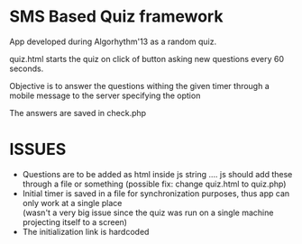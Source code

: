 SMS Based Quiz framework
========================
App developed during Algorhythm'13 as a random quiz.

quiz.html starts the quiz on click of button asking new questions every 60 seconds.

Objective is to answer the questions withing the given timer through a mobile message to the server specifying the option

The answers are saved in check.php

ISSUES
======
- Questions are to be added as html inside js string .... js should add these through a file or something
  (possible fix: change quiz.html to quiz.php)
- Initial timer is saved in a file for synchronization purposes, thus app can only work at a single place  
 \(wasn't a very big issue since the quiz was run on a single machine projecting itself to a screen\)
- The initialization link is hardcoded
